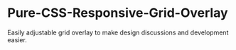 # Pure-CSS-Responsive-Grid-Overlay

Easily adjustable grid overlay to make design discussions and development easier.
